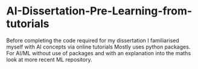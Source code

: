 # AI-Dissertation-Pre-Learning-from-tutorials
Before completing the code required for my dissertation I familiarised myself with AI concepts via online tutorials
Mostly uses python packages. For AI/ML without use of packages and with an explanation into the maths look at more recent ML repository. 
